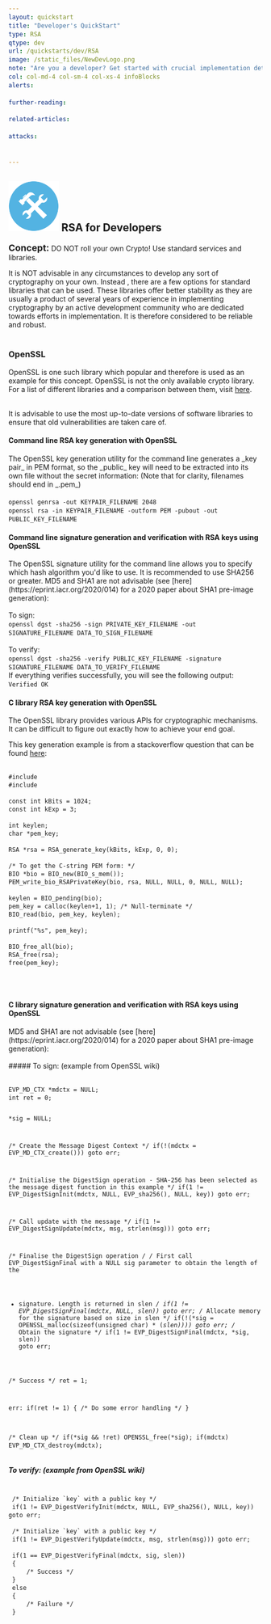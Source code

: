 ```yaml
---
layout: quickstart
title: "Developer's QuickStart"
type: RSA
qtype: dev
url: /quickstarts/dev/RSA
image: /static_files/NewDevLogo.png
note: "Are you a developer? Get started with crucial implementation details above."
col: col-md-4 col-sm-4 col-xs-4 infoBlocks
alerts:

further-reading:

related-articles:

attacks:


---
```

<h2> <img src="/static_files/implementation.png " style="width:100px;height:100px;" /> RSA for Developers</h2>

<font size="4"><strong>Concept:</strong></font>  DO NOT roll your own Crypto! Use standard services and libraries. <br />

It is NOT advisable in any circumstances to develop any sort of cryptography on your own. Instead , there are a few options for standard libraries that can be used.
These libraries offer better stability as they are usually a product of several years of experience in implementing cryptography by an active development community who are
dedicated towards efforts in implementation. It is therefore considered to be reliable and robust. <br /> <br />

<h3>OpenSSL</h3>
OpenSSL is one such library which popular and therefore is used as an example for this concept.
OpenSSL is not the only available crypto library. For a list of different libraries and a comparison
between them, visit <a href="https://en.wikipedia.org/wiki/Comparison_of_cryptography_libraries">here</a>.
<br /> <br />

It is advisable to use the most up-to-date versions of software libraries to ensure that old vulnerabilities are taken care of.
<br />

<h4>Command line RSA key generation with OpenSSL</h4>
The OpenSSL key generation utility for the command line generates a _key pair_ in PEM format, so the _public_ key will need to be extracted into its own file without the secret information:
(Note that for clarity, filenames should end in _.pem_)
<br><br><code>openssl genrsa -out KEYPAIR_FILENAME 2048</code>
<br><code>openssl rsa -in KEYPAIR_FILENAME -outform PEM -pubout -out PUBLIC_KEY_FILENAME</code>

<h4>Command line signature generation and verification with RSA keys using OpenSSL</h4>
The OpenSSL signature utility for the command line allows you to specify which hash algorithm you'd like to use. It is recommended to use SHA256 or greater. MD5 and SHA1 are not advisable (see [here](https://eprint.iacr.org/2020/014) for a 2020 paper about SHA1 pre-image generation):
<br><br>
To sign:<br><code>openssl dgst -sha256 -sign PRIVATE_KEY_FILENAME -out SIGNATURE_FILENAME DATA_TO_SIGN_FILENAME</code>
<br><br>
To verify:<br>
<code>openssl dgst -sha256 -verify PUBLIC_KEY_FILENAME -signature SIGNATURE_FILENAME DATA_TO_VERIFY_FILENAME</code>
<br>If everything verifies successfully, you will see the following output:<br><code>Verified OK</code><br>

<h4>C library RSA key generation with OpenSSL</h4>
The OpenSSL library provides various APIs for cryptographic mechanisms. It can be difficult to figure out exactly how to achieve your end goal.

This key generation example is from a stackoverflow question that can be found [here](https://stackoverflow.com/a/6231683):
<br>
<pre>
<code class="c">
#include <openssl/rsa.h>
#include <openssl/pem.h>

const int kBits = 1024;
const int kExp = 3;

int keylen;
char *pem_key;

RSA *rsa = RSA_generate_key(kBits, kExp, 0, 0);

/* To get the C-string PEM form: */
BIO *bio = BIO_new(BIO_s_mem());
PEM_write_bio_RSAPrivateKey(bio, rsa, NULL, NULL, 0, NULL, NULL);

keylen = BIO_pending(bio);
pem_key = calloc(keylen+1, 1); /* Null-terminate */
BIO_read(bio, pem_key, keylen);

printf("%s", pem_key);

BIO_free_all(bio);
RSA_free(rsa);
free(pem_key);
</code>
</pre>

<br>
<h4>C library signature generation and verification with RSA keys using OpenSSL</h4>
MD5 and SHA1 are not advisable (see [here](https://eprint.iacr.org/2020/014) for a 2020 paper about SHA1 pre-image generation):
<br>
<br>
##### To sign: (example from OpenSSL wiki)
<pre>
<code class="c">
EVP_MD_CTX *mdctx = NULL;
int ret = 0;

*sig = NULL;

/* Create the Message Digest Context */
if(!(mdctx = EVP_MD_CTX_create())) goto err;

/* Initialise the DigestSign operation - SHA-256 has been selected as the message digest function in this example */
 if(1 != EVP_DigestSignInit(mdctx, NULL, EVP_sha256(), NULL, key)) goto err;

 /* Call update with the message */
 if(1 != EVP_DigestSignUpdate(mdctx, msg, strlen(msg))) goto err;

 /* Finalise the DigestSign operation */
 /* First call EVP_DigestSignFinal with a NULL sig parameter to obtain the length of the
  * signature. Length is returned in slen */
 if(1 != EVP_DigestSignFinal(mdctx, NULL, slen)) goto err;
 /* Allocate memory for the signature based on size in slen */
 if(!(*sig = OPENSSL_malloc(sizeof(unsigned char) * (*slen)))) goto err;
 /* Obtain the signature */
 if(1 != EVP_DigestSignFinal(mdctx, *sig, slen)) goto err;

 /* Success */
 ret = 1;

 err:
 if(ret != 1)
 {
   /* Do some error handling */
 }

 /* Clean up */
 if(*sig && !ret) OPENSSL_free(*sig);
 if(mdctx) EVP_MD_CTX_destroy(mdctx);
 </code></pre>

##### To verify: (example from OpenSSL wiki)
 <pre>
 <code class="c">
 /* Initialize `key` with a public key */
 if(1 != EVP_DigestVerifyInit(mdctx, NULL, EVP_sha256(), NULL, key)) goto err;

 /* Initialize `key` with a public key */
 if(1 != EVP_DigestVerifyUpdate(mdctx, msg, strlen(msg))) goto err;

 if(1 == EVP_DigestVerifyFinal(mdctx, sig, slen))
 {
     /* Success */
 }
 else
 {
     /* Failure */
 }
 </code>
 </pre>
